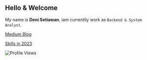 ## Hello & Welcome

My name is **Deni Setiawan**, iam currentlly work as `Backend & System Analyst`.

[Medium Blog](https://denitiawan.medium.com)

[Skills in 2023](https://github.com/denitiawan/denitiawan/blob/main/my-softwareengineering-skills-2023.md)

![Profile Views](https://komarev.com/ghpvc/?username=denitiawan&label=Profile%20Views&color=0e75b6&style=flat)
